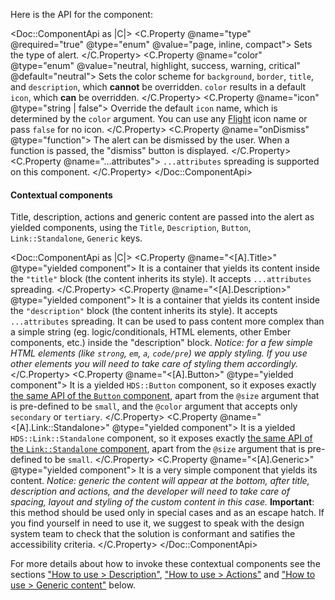 Here is the API for the component:

<Doc::ComponentApi as |C|>
  <C.Property @name="type" @required="true" @type="enum" @value="page, inline, compact">
    Sets the type of alert.
  </C.Property>
  <C.Property @name="color" @type="enum" @value="neutral, highlight, success, warning, critical" @default="neutral">
    Sets the color scheme for `background`, `border`, `title`, and `description`, which **cannot** be overridden. `color` results in a default `icon`, which **can** be overridden.
  </C.Property>
  <C.Property @name="icon" @type="string | false">
    Override the default `icon` name, which is determined by the `color` argument. You can use any [Flight](https://flight-hashicorp.vercel.app/) icon name or pass `false` for no icon.
  </C.Property>
  <C.Property @name="onDismiss" @type="function">
    The alert can be dismissed by the user. When a function is passed, the "dismiss" button is displayed.
  </C.Property>
  <C.Property @name="...attributes">
    `...attributes` spreading is supported on this component.
  </C.Property>
</Doc::ComponentApi>

#### Contextual components

Title, description, actions and generic content are passed into the alert as yielded components, using the `Title`, `Description`, `Button`, `Link::Standalone`, `Generic` keys.

<Doc::ComponentApi as |C|>
  <C.Property @name="<[A].Title>" @type="yielded component">
    It is a container that yields its content inside the `"title"` block (the content inherits its style). It accepts `...attributes` spreading.
  </C.Property>
  <C.Property @name="<[A].Description>" @type="yielded component">
    It is a container that yields its content inside the `"description"` block (the content inherits its style). It accepts `...attributes` spreading. It can be used to pass content more complex than a simple string (eg. logic/conditionals, HTML elements, other Ember components, etc.) inside the "description" block. _Notice: for a few simple HTML elements (like `strong`, `em`, `a`, `code/pre`) we apply styling. If you use other elements you will need to take care of styling them accordingly._
  </C.Property>
  <C.Property @name="<[A].Button>" @type="yielded component">
    It is a yielded `HDS::Button` component, so it exposes exactly [the same API of the `Button` component](/components/button/), apart from the `@size` argument that is pre-defined to be `small`, and the `@color` argument that accepts only `secondary` or `tertiary`.
  </C.Property>
  <C.Property @name="<[A].Link::Standalone>" @type="yielded component">
    It is a yielded `HDS::Link::Standalone` component, so it exposes exactly [the same API of the `Link::Standalone` component](/components/link/standalone/), apart from the `@size` argument that is pre-defined to be `small`.
  </C.Property>
  <C.Property @name="<[A].Generic>" @type="yielded component">
    It is a very simple component that yields its content. _Notice: generic the content will appear at the bottom, after title, description and actions, and the developer will need to take care of spacing, layout and styling of the custom content in this case._ **Important**: this method should be used only in special cases and as an escape hatch. If you find yourself in need to use it, we suggest to speak with the design system team to check that the solution is conformant and satifies the accessibility criteria.
  </C.Property>
</Doc::ComponentApi>

For more details about how to invoke these contextual components see the sections ["How to use > Description"](#how-to-use-description), ["How to use > Actions"](#how-to-use-actions) and ["How to use > Generic content"](#how-to-use-generic) below.